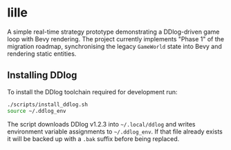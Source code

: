 # lille

A simple real-time strategy prototype demonstrating a DDlog-driven
game loop with Bevy rendering. The project currently implements
"Phase 1" of the migration roadmap, synchronising the legacy
`GameWorld` state into Bevy and rendering static entities.

## Installing DDlog

To install the DDlog toolchain required for development run:

```bash
./scripts/install_ddlog.sh
source ~/.ddlog_env
```

The script downloads DDlog v1.2.3 into `~/.local/ddlog` and writes
environment variable assignments to `~/.ddlog_env`. If that file
already exists it will be backed up with a `.bak` suffix before
being replaced.
